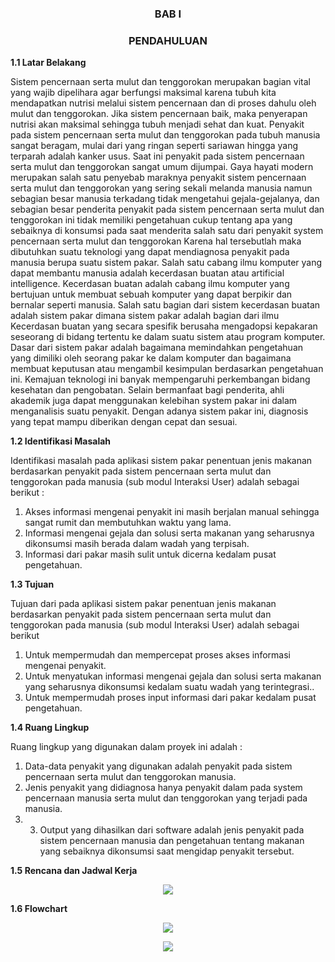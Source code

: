 <h3 align="center">BAB I</h3>


<h3 align="center">PENDAHULUAN</h3>


**1.1 Latar Belakang**

Sistem pencernaan serta mulut dan tenggorokan merupakan bagian vital yang wajib dipelihara agar berfungsi maksimal karena tubuh kita mendapatkan nutrisi melalui sistem pencernaan dan di proses dahulu oleh mulut dan tenggorokan. Jika sistem pencernaan baik, maka penyerapan nutrisi akan maksimal sehingga tubuh menjadi sehat dan kuat. Penyakit pada sistem pencernaan serta mulut dan tenggorokan pada tubuh manusia sangat beragam, mulai dari yang ringan seperti sariawan hingga yang terparah adalah kanker usus. Saat ini penyakit pada sistem pencernaan serta mulut dan tenggorokan sangat umum dijumpai. Gaya hayati modern merupakan salah satu penyebab maraknya penyakit sistem pencernaan serta mulut dan tenggorokan yang sering sekali melanda manusia namun sebagian besar manusia terkadang tidak mengetahui gejala-gejalanya, dan sebagian besar penderita penyakit pada sistem pencernaan serta mulut dan tenggorokan ini tidak memiliki pengetahuan cukup tentang apa yang sebaiknya di konsumsi pada saat menderita salah satu dari penyakit system pencernaan serta mulut dan tenggorokan Karena hal tersebutlah maka dibutuhkan suatu teknologi yang dapat mendiagnosa penyakit pada manusia berupa suatu sistem pakar.
Salah satu cabang ilmu komputer yang dapat membantu manusia adalah kecerdasan buatan atau artificial intelligence. Kecerdasan buatan adalah cabang ilmu komputer yang bertujuan untuk membuat sebuah komputer yang dapat berpikir dan bernalar seperti manusia. Salah satu bagian dari sistem kecerdasan buatan adalah sistem pakar dimana sistem pakar adalah bagian dari ilmu Kecerdasan buatan yang secara spesifik berusaha mengadopsi kepakaran seseorang di bidang tertentu ke dalam suatu sistem atau  program komputer. Dasar dari sistem pakar adalah bagaimana memindahkan pengetahuan yang dimiliki oleh seorang pakar ke dalam komputer dan bagaimana membuat keputusan atau mengambil kesimpulan berdasarkan pengetahuan ini.
Kemajuan teknologi ini banyak mempengaruhi perkembangan bidang kesehatan dan pengobatan. Selain bermanfaat bagi penderita, ahli akademik juga dapat menggunakan kelebihan system pakar ini dalam menganalisis suatu penyakit. Dengan adanya sistem pakar ini, diagnosis yang tepat mampu diberikan dengan cepat dan sesuai.



**1.2 Identifikasi Masalah**

Identifikasi masalah pada aplikasi sistem pakar penentuan jenis makanan berdasarkan penyakit pada sistem pencernaan serta mulut dan tenggorokan pada manusia (sub modul Interaksi User) adalah sebagai berikut  : <br>
1. Akses informasi mengenai penyakit ini masih berjalan manual sehingga sangat rumit dan membutuhkan waktu yang lama. <br>
2. Informasi mengenai gejala dan solusi serta makanan yang seharusnya dikonsumsi masih berada dalam wadah yang terpisah.<br>
3. Informasi dari pakar masih sulit untuk dicerna kedalam pusat pengetahuan. <br>


**1.3 Tujuan**

Tujuan dari pada aplikasi sistem pakar penentuan jenis makanan berdasarkan penyakit pada sistem pencernaan serta mulut dan tenggorokan pada manusia (sub modul Interaksi User) adalah sebagai berikut  <br>
1.	Untuk mempermudah dan mempercepat proses akses informasi mengenai penyakit. <br>
2.	Untuk menyatukan informasi mengenai gejala dan solusi serta makanan yang seharusnya dikonsumsi kedalam suatu wadah yang terintegrasi.. <br>
3.	Untuk mempermudah proses input informasi dari pakar kedalam pusat pengetahuan.  <br>


**1.4 Ruang Lingkup**

Ruang lingkup yang digunakan dalam proyek ini adalah : <br>
1.	Data-data penyakit yang digunakan adalah penyakit pada sistem pencernaan serta mulut dan tenggorokan manusia. <br>
2.	Jenis penyakit yang didiagnosa hanya penyakit dalam pada system pencernaan manusia serta mulut dan tenggorokan yang terjadi pada manusia. <br>
3.	3)	Output yang dihasilkan dari software adalah jenis penyakit pada sistem pencernaan manusia dan pengetahuan tentang makanan yang sebaiknya dikonsumsi saat mengidap penyakit tersebut. <br>
	


**1.5 Rencana dan Jadwal Kerja**

<p align="center">
  <img src="https://github.com/ProposalProyek2/Aplikasi-Sistem-Pakar-Sub-Modul-Interaksi-User/blob/master/Aplikasi-Sistem-Pakar-Sub-Modul-Interaksi-User/img/jadwal.PNG">
</p>

**1.6 Flowchart**

<p align="center">
  <img src="https://github.com/ProposalProyek2/Aplikasi-Sistem-Pakar-Sub-Modul-Interaksi-User/blob/master/Aplikasi-Sistem-Pakar-Sub-Modul-Interaksi-User/img/flowchart2.PNG">
</p>

<p align="center">
  <img src="https://github.com/ProposalProyek2/Aplikasi-Sistem-Pakar-Sub-Modul-Interaksi-User/blob/master/Aplikasi-Sistem-Pakar-Sub-Modul-Interaksi-User/img/flowchart1.PNG">
</p>








